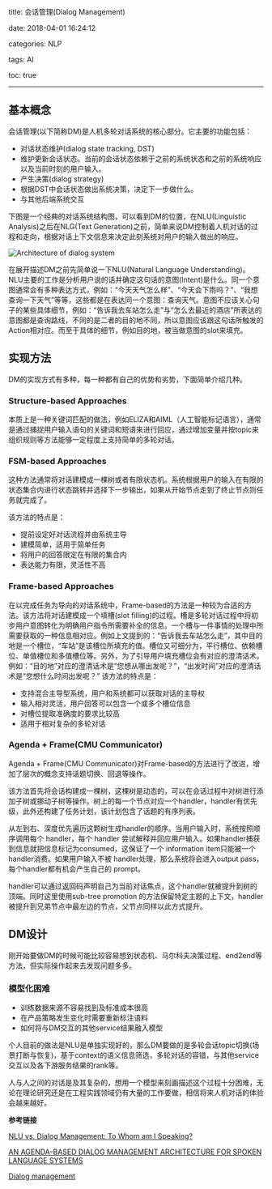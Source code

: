 title: 会话管理(Dialog Management)

date: 2018-04-01 16:24:12

categories: NLP

tags: AI

toc: true

---
## 基本概念

会话管理(以下简称DM)是人机多轮对话系统的核心部分。它主要的功能包括：

- 对话状态维护(dialog state tracking, DST)
 - 维护更新会话状态。当前的会话状态依赖于之前的系统状态和之前的系统响应以及当前时刻的用户输入。
- 产生决策(dialog strategy)
 - 根据DST中会话状态做出系统决策，决定下一步做什么。
- 与其他后端系统交互 

下图是一个经典的对话系统结构图，可以看到DM的位置，在NLU(Linguistic Analysis)之后在NLG(Text Generation)之前，简单来说DM控制着人机对话的过程和走向，根据对话上下文信息来决定此刻系统对用户的输入做出的响应。

![Architecture of dialog system](\img\DM.svg)

在展开描述DM之前先简单说一下NLU(Natural Language Understanding)。NLU主要的工作是分析用户说的话并确定这句话的意图(Intent)是什么。同一个意图通常会有多种表达方式，例如：“今天天气怎么样”、“今天会下雨吗？”、“我想查询一下天气”等等，这些都是在表达同一个意图：查询天气。意图不应该关心句子的某些具体细节，例如：“告诉我去车站怎么走”与“怎么去最近的酒店”所表达的意图都是查询路线，不同的是二者的目的地不同，所以意图应该跟这句话所触发的Action相对应。而至于具体的细节，例如目的地，被当做意图的slot来填充。

## 实现方法

DM的实现方式有多种，每一种都有自己的优势和劣势，下面简单介绍几种。

### Structure-based Approaches

本质上是一种关键词匹配的做法，例如ELIZA和AIML（人工智能标记语言），通常是通过捕捉用户输入语句的关键词和短语来进行回应，通过增加变量并按topic来组织规则等方法能够一定程度上支持简单的多轮对话。

### FSM-based Approaches

这种方法通常将对话建模成一棵树或者有限状态机。系统根据用户的输入在有限的状态集合内进行状态跳转并选择下一步输出，如果从开始节点走到了终止节点则任务就完成了。

该方法的特点是：

- 提前设定好对话流程并由系统主导
- 建模简单，适用于简单任务
- 将用户的回答限定在有限的集合内
- 表达能力有限，灵活性不高

### Frame-based Approaches

在以完成任务为导向的对话系统中，Frame-based的方法是一种较为合适的方法。该方法将对话建模成一个填槽(slot filling)的过程。槽是多轮对话过程中将初步用户意图转化为明确用户指令所需要补全的信息。一个槽与一件事情的处理中所需要获取的一种信息相对应。例如上文提到的：“告诉我去车站怎么走”，其中目的地是一个槽位，“车站”是该槽位所填充的值。槽位又可细分为，平行槽位、依赖槽位、单值槽位和多值槽位等。另外，为了引导用户填充槽位会有对应的澄清话术。例如：“目的地”对应的澄清话术是“您想从哪出发呢？”，“出发时间”对应的澄清话术是“您想什么时间出发呢？”
该方法的特点是：
- 支持混合主导型系统，用户和系统都可以获取对话的主导权
- 输入相对灵活，用户回答可以包含一个或多个槽位信息
- 对槽位提取准确度的要求比较高
- 适用于相对复杂的多轮对话

### Agenda + Frame(CMU Communicator)

Agenda + Frame(CMU Communicator)对Frame-based的方法进行了改进，增加了层次的概念支持话题切换、回退等操作。

该方法首先将会话构建成一棵树，这棵树是动态的，可以在会话过程中对树进行添加子树或挪动子树等操作。树上的每一个节点对应一个handler，handler有优先级，此外还构建了任务计划，该计划包含了话题的有序列表。

从左到右、深度优先遍历这颗树生成handler的顺序。当用户输入时，系统按照顺序调用每个 handler，每个 handler 尝试解释并回应用户输入。如果handler捕获到信息就把信息标记为consumed，这保证了一个 information item只能被一个handler消费。如果用户输入不被 handler处理，那么系统将会进入output pass，每个handler都有机会产生自己的 prompt。

handler可以通过返回码声明自己为当前对话焦点，这个handler就被提升到树的顶端。同时这里使用sub-tree promotion 的方法保留特定主题的上下文，handler被提升到兄弟节点中最左边的节点，父节点同样以此方式提升。

## DM设计

刚开始要做DM的时候可能比较容易想到状态机、马尔科夫决策过程、end2end等方法，但实际操作起来去发现问题多多。

### 模型化困难

- 训练数据来源不容易找到及标准成本很高
- 在产品策略发生变化时需要重新标注语料
- 如何将与DM交互的其他service结果融入模型

个人目前的做法是NLU是单独实现好的，那么DM要做的是多轮会话topic切换(场景打断与恢复)，基于context的语义信息筛选，多轮对话的容错，与其他service交互以及各下游服务结果的rank等。

人与人之间的对话是及其复杂的，想用一个模型来刻画描述这个过程十分困难，无论在理论研究还是在工程实践领域仍有大量的工作要做，相信将来人机对话的体验会越来越好。

**参考链接**

[NLU vs. Dialog Management: To Whom am I Speaking?](https://www.inf.uni-hamburg.de/en/inst/ab/lt/publications/2016-schnelleetal-workshop-smartobjects.pdf)

[AN AGENDA-BASED DIALOG MANAGEMENT
ARCHITECTURE FOR SPOKEN LANGUAGE SYSTEMS](http://www.cs.cmu.edu/~xw/asru99-agenda.pdf)

[Dialog management](https://tutorials.botsfloor.com/dialog-management-799c20a39aad)
